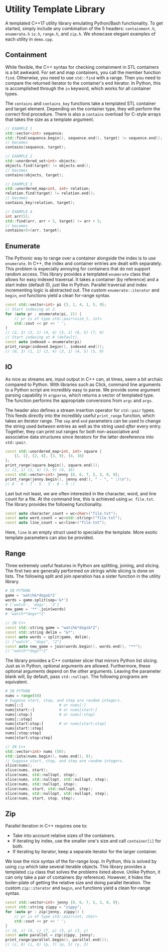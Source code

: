 # Utility Template Library

A templated C++17 utility library emulating Python/Bash functionality. To get started, simply include any combination of the 5 headers: `containment.h`, `enumerate.h` `io.h`, `range.h`, and `zip.h`. We showcase elegant examples of each utility in `demo.cpp`.

## Containment

While flexible, the C++ syntax for checking containment in STL containers is a bit awkward. For set and map containers, you call the member function `find`. Otherwise, you need to use `std::find` with a range. Then you need to compare the returned iterator to the container's end iterator. In Python, this is accomplished through the `in` keyword, which works for all container types.

The `contains` and `contains_key` functions take a templated STL container and target element. Depending on the container type, they will perform the correct find procedure. There is also a `contains` overload for C-style arrays that takes the size as a template argument.

```c++
// EXAMPLE 1
std::vector<int> sequence;
std::find(sequence.begin(), sequence.end(), target) != sequence.end();
// becomes
contains(sequence, target);

// EXAMPLE 2
std::unordered_set<int> objects;
objects.find(target) != objects.end();
// becomes
contains(objects, target);

// EXAMPLE 3
std::unordered_map<int, int> relation;
relation.find(target) != relation.end();
// becomes
contains_key(relation, target);

// EXAMPLE 4
int arr[5];
std::find(arr, arr + 5, target) != arr + 5;
// becomes
contains<5>(arr, target);
```

## Enumerate

The Pythonic way to range over a container alongside the index is to use `enumerate`. In C++, the index and container entries are dealt with separately. This problem is especially annoying for containers that do not support random access. This library provides a templated `enumerate` class that allows for easy indexed traversal. It takes a container (by reference) and a start index (default 0), just like in Python. Parallel traversal and index incrementing logic is abstracted out. The custom `enumerate::iterator` and  `begin`, `end` functions yield a clean for-range syntax.

```c++
const std::vector<int> pi {3, 1, 4, 1, 5, 9};
// Start indexing at 2.
for (auto pr : enumerate(pi, 2)) {
    // pr is of type std::pair<size_t, int>
    std::cout << pr << ' ';
}
// (2, 3) (3, 1) (4, 4) (5, 1) (6, 5) (7, 9)
// Start indexing at 0 (default).
const auto indexed = enumerate(pi)
print_range(indexed.begin(), indexed.end());
// (0, 3) (1, 1) (2, 4) (3, 1) (4, 5) (5, 9)
```

## IO

As nice as streams are, input output in C++ can, at times, seem a bit archaic compared to Python. With libraries such as Click, command line arguments to a Python script are incredibly easy to parse. We provide some argument parsing capability in `argparse`, which returns a vector of templated type. The function performs the appropriate conversions from `argc` and `argv`.

The header also defines a stream insertion operator for `std::pair` types. This feeds directly into the incredibly useful `print_range` function, which takes an iterator range. The `sep` and `end` parameters can be used to change the string used *between* entries as well as the string used *after* every entry. Together, they can print out ranges for both non-associative and associative data structures since iterators for the latter dereference into `std::pair`.

```c++
const std::unordered_map<int, int> square {
    {1, 1}, {2, 4}, {3, 9}, {4, 16}
};
print_range(square.begin(), square.end());
// (1, 1) (2, 4) (3, 9) (4, 16)
const std::vector<int> jenny {8, 6, 7, 5, 3, 0, 9};
print_range(jenny.begin(), jenny.end(), " - ", " :)\n");
// 8 - 6 - 7 - 5 - 3 - 0 - 9 :)
```

Last but not least, we are often interested in the character, word, and line count for a file. At the command line, this is achieved using `wc file.txt`. The library provides the following functionality.

```c++
const auto character_count = wc<char>("file.txt");
const auto word_count = wc<std::string>("file.txt");
const auto line_count = wc<line>("file.txt");
```

Here, `line` is an empty struct used to specialize the template. More exotic template parameters can also be provided.

## Range

Three extremely useful features in Python are splitting, joining, and slicing. The first two are generally performed on strings while slicing is done on lists. The following split and join operation has a sister function in the utility library.

```python
# IN PYTHON
game = 'watch&*dogs&*2'
words = game.split(sep='&*')
# ['watch', 'dogs', '2']
new_game = '**'.join(words)
# 'watch**dogs**2'
```

```c++
// IN C++
const std::string game = "watch&*dogs&*2";
const std::string delim = "&*";
const auto words = split(game, delim);
// ["watch", "dogs", "2"]
const auto new_game = join(words.begin(), words.end(), "**");
// "watch**dogs**2"
```

The library provides a C++ container slicer that mirrors Python list slicing. Just as in Python, optional arguments are allowed. Furthermore, these optional arguments depend on the other arguments. Leaving the parameter blank will, by default, pass `std::nullopt`. The following programs are equivalent.

```python
# IN PYTHON
nums = range(50)
# Suppose start, stop, and step are random integers.
nums[::]                # or nums[:]
nums[start::]           # or nums[start:]
nums[:stop:]            # or nums[:stop]
nums[::step]
nums[start:stop:]       # or nums[start:stop]
nums[start::step]
nums[:stop:step]
nums[start:stop:step]
```

```c++
// IN C++
std::vector<int> nums (50);
std::iota(nums.begin(), nums.end(), 0);
// Suppose start, stop, and step are random integers.
slice(nums);
slice(nums, start);
slice(nums, std::nullopt, stop);
slice(nums, std::nullopt, std::nullopt, step);
slice(nums, std::nullopt, stop);
slice(nums, start, std::nullopt, step);
slice(nums, std::nullopt, std::nullopt, step);
slice(nums, start, stop, step);
```

## Zip

Parallel iteration in C++ requires one to:

- Take into account relative sizes of the containers.
- If iterating by index, use the smaller one's size and call `container[i]` for both.
- If iterating by iterator, keep a separate iterator for the larger container.

We lose the nice syntax of the for-range loop. In Python, this is solved by using `zip` which take several iterable objects. This library provides a templated `zip` class that solves the problems listed above. Unlike Python, it can only take a pair of containers (by reference). However, it hides the boiler-plate of getting the relative size and doing parallel iteration. The custom `zip::iterator` and  `begin`, `end` functions yield a clean for-range syntax.

```c++
const std::vector<int> jenny {8, 6, 7, 5, 3, 0, 9};
const std::string zippy = "zippy";
for (auto pr : zip(jenny, zippy)) {
    // pr is of type std::pair<int, char>
    std::cout << pr << ' ';
}
// (8, z) (6, i) (7, p) (5, p) (3, y)
const auto parallel = zip(zippy, jenny);
print_range(parallel.begin(), parallel.end());
// (z, 8) (i, 6) (p, 7) (p, 5) (y, 3)
```
